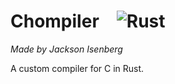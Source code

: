 # Chompiler&emsp;![Rust](https://github.com/JIceberg/Chompiler/workflows/Rust/badge.svg)

_Made by Jackson Isenberg_

A custom compiler for C in Rust.
